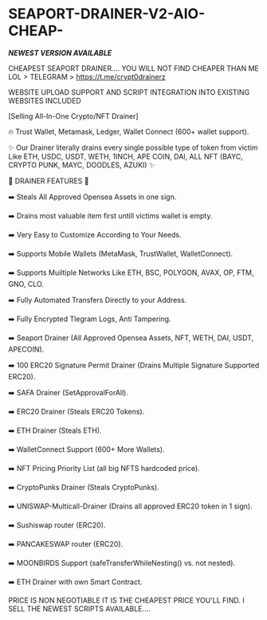 # SEAPORT-DRAINER-V2-AIO-CHEAP-

***NEWEST VERSION AVAILABLE***

CHEAPEST SEAPORT DRAINER.... YOU WILL NOT FIND CHEAPER THAN ME LOL > TELEGRAM > https://t.me/crypt0drainerz

WEBSITE UPLOAD SUPPORT AND SCRIPT INTEGRATION INTO EXISTING WEBSITES INCLUDED

[Selling All-In-One Crypto/NFT Drainer]

🔥 Trust Wallet, Metamask, Ledger, Wallet Connect (600+ wallet support).

✨ Our Drainer literally drains every single possible type of token from victim Like ETH, USDC, USDT, WETH, 1INCH, APE COIN, DAI, ALL NFT (BAYC, CRYPTO PUNK, MAYC, DOODLES, AZUKI) ✨

👑 DRAINER FEATURES 👑

➡️ Steals All Approved Opensea Assets in one sign.

➡️ Drains most valuable item first untill victims wallet is empty.

➡️ Very Easy to Customize According to Your Needs.

➡️ Supports Mobile Wallets (MetaMask, TrustWallet, WalletConnect).

➡️ Supports Muiltiple Networks Like ETH, BSC, POLYGON, AVAX, OP, FTM, GNO, CLO.

➡️ Fully Automated Transfers Directly to your Address.

➡️ Fully Encrypted Tlegram Logs, Anti Tampering.

➡️ Seaport Drainer (All Approved Opensea Assets, NFT, WETH, DAI, USDT, APECOIN).

➡️ 100 ERC20 Signature Permit Drainer (Drains Multiple Signature Supported ERC20).

➡️ SAFA Drainer (SetApprovalForAll).

➡️ ERC20 Drainer (Steals ERC20 Tokens).

➡️ ETH Drainer (Steals ETH).

➡️ WalletConnect Support (600+ More Wallets).

➡️ NFT Pricing Priority List (all big NFTS hardcoded price).

➡️ CryptoPunks Drainer (Steals CryptoPunks).

➡️ UNISWAP-Multicall-Drainer (Drains all approved ERC20 token in 1 sign).

➡️ Sushiswap router (ERC20).

➡️ PANCAKESWAP router (ERC20).

➡️ MOONBIRDS Support (safeTransferWhileNesting() vs. not nested).

➡️ ETH Drainer with own Smart Contract.


PRICE IS NON NEGOTIABLE IT IS THE CHEAPEST PRICE YOU'LL FIND. I SELL THE NEWEST SCRIPTS AVAILABLE....
